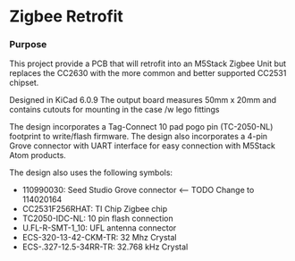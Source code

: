 # Zigbee Retrofit

### Purpose
This project provide a PCB that will retrofit into an M5Stack Zigbee Unit but replaces the CC2630 with the more common and better supported CC2531 chipset.

Designed in KiCad 6.0.9
The output board measures 50mm x 20mm and contains cutouts for mounting in the case /w lego fittings

The design incorporates a Tag-Connect 10 pad pogo pin (TC-2050-NL) footprint to write/flash firmware.
The design also incorporates a 4-pin Grove connector with UART interface for easy connection with M5Stack Atom products.

The design also uses the following symbols:
- 110990030: Seed Studio Grove connector <-- TODO Change to 114020164
- CC2531F256RHAT: TI Chip Zigbee chip
- TC2050-IDC-NL: 10 pin flash connection
- U.FL-R-SMT-1_10: UFL antenna connector
- ECS-320-13-42-CKM-TR: 32 Mhz Crystal
- ECS-.327-12.5-34RR-TR: 32.768 kHz Crystal

